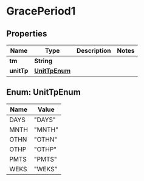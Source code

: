 

# GracePeriod1

## Properties

Name | Type | Description | Notes
------------ | ------------- | ------------- | -------------
**tm** | **String** |  | 
**unitTp** | [**UnitTpEnum**](#UnitTpEnum) |  | 



## Enum: UnitTpEnum

Name | Value
---- | -----
DAYS | &quot;DAYS&quot;
MNTH | &quot;MNTH&quot;
OTHN | &quot;OTHN&quot;
OTHP | &quot;OTHP&quot;
PMTS | &quot;PMTS&quot;
WEKS | &quot;WEKS&quot;



